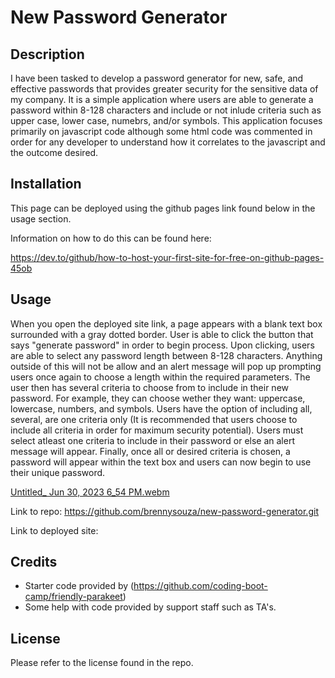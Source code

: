 # New Password Generator

## Description 
I have been tasked to develop a password generator for new, safe, and effective passwords that provides greater security for the sensitive data of my company. It is a simple application where users are able to generate a password within 8-128 characters and include or not inlude criteria such as upper case, lower case, numebrs, and/or symbols. 
This application focuses primarily on javascript code although some html code was commented in order for any developer to understand how it correlates to the javascript and the outcome desired. 

## Installation
This page can be deployed using the github pages link found below in the usage section.

Information on how to do this can be found here:

https://dev.to/github/how-to-host-your-first-site-for-free-on-github-pages-45ob

## Usage 
When you open the deployed site link, a page appears with a blank text box surrounded with a gray dotted border. User is able to click the
button that says "generate password" in order to begin process. Upon clicking, users are able to select any password length between 8-128 characters. Anything outside of this will not be allow and an alert message will pop up prompting users once again to choose a length within the required parameters. The user then has several criteria to choose from to include in their new password. For example, they can choose wether they want: uppercase, lowercase, numbers, and symbols. Users have the option of including all, several, are one criteria only (It is recommended that users choose to include all criteria in order for maximum security potential). Users must select atleast one criteria to include in their password or else an alert message will appear. Finally, once all or desired criteria is chosen, a password will appear within the text box and users can now begin to use their unique password. 

[Untitled_ Jun 30, 2023 6_54 PM.webm](https://github.com/brennysouza/new-password-generator/assets/106251815/7026932d-5662-4b63-b995-386b1529eff9)


Link to repo:
https://github.com/brennysouza/new-password-generator.git

Link to deployed site:



## Credits
- Starter code provided by (https://github.com/coding-boot-camp/friendly-parakeet)
- Some help with code provided by support staff such as TA's. 


## License
Please refer to the license found in the repo. 


